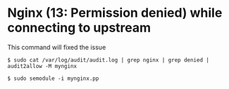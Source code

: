 Nginx (13: Permission denied) while connecting to upstream
=======

This command will fixed the issue

   `$ sudo cat /var/log/audit/audit.log | grep nginx | grep denied | audit2allow -M mynginx`
   
   `$ sudo semodule -i mynginx.pp`
